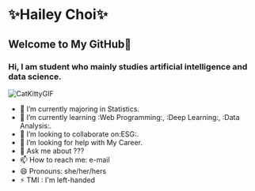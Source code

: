 # ✨Hailey Choi✨

## Welcome to My GitHub💞
### Hi, I am student who mainly studies **artificial intelligence** and **data science**.
 
<p align ="center">
 
  ![CatKittyGIF](https://github.com/haileychoii/haileychoii/assets/128196297/f955dc9c-7ae9-424a-97c1-41cbd17ed3a3)
</p>

- 🔭 I’m currently majoring in Statistics.
- 🌱 I’m currently learning :Web Programming:, :Deep Learning:, :Data Analysis:.
- 👯 I’m looking to collaborate on:ESG:.
- 🤔 I’m looking for help with My Career.
- 💬 Ask me about ???
- 📫 How to reach me: e-mail
- 😄 Pronouns: she/her/hers
- ⚡ TMI : I'm left-handed


